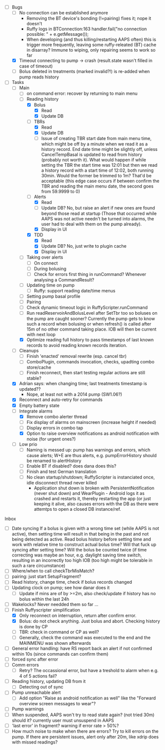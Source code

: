 - [ ] Bugs
  - [ ] No connection can be established anymore
    - Removing the BT device's bonding (!=pairing) fixes it; nope it doesn't
    - Ruffy logs in BTConnection:163  handler.fail("no connection possible: " + e.getMessage());
    - When developing (and thus killing/restarting AAPS often) this is trigger more frequently, leaving
      some ruffy-releated (BT) cache in disarray? Immune to wiping, only repairing seems to work so far
  - [x] Timeout connecting to pump -> crash (result.state wasn't filled in case of timeout)
  - [ ] Bolus deleted in treatments  (marked invalid?!) is re-added when pump reads history
- [ ] Tasks
  - [ ] Main
    - [ ] on command error: recover by returning to main menu
    - [ ] Reading history
      - [x] Bolus
        - [x] Read
        - [x] Update DB
      - [ ] TBRs
        - [x] Read
        - [x] Update DB
        - [ ] Issue of creating TBR start date from main menu time, which might be off by a minute
              when we read it as a history record. End date time might be slightly off, unless
              CancelTempBasal is updated to read from history (probably not worth it).
              What would happen if while setting the TBR the start time was 12:01 but then
              we read a history record with a start time of 12:02, both running 30min.
              Would the former be trimmed to 1m? That'd be acceptable (this edge case occurs
              if between confirm the TBR and reading the main menu date, the second goes
              from 59.9999 to 0)
      - [ ] Alerts
        - [x] Read
        - [ ] Update DB? No, but raise an alert if new ones are found beyond those read at startup
              (Those that occurred while AAPS was not active needn't be turned into alarms,
               the user had to deal with them on the pump already).
        - [x] Display in UI
      - [x] TDD
        - [x] Read
        - [x] Update DB? No, just write to plugin cache
        - [x] Display in UI
    - [ ] Taking over alerts
      - [ ] On connect
      - [ ] During bolusing
      - [ ] Check for errors first thing in runCommand? Whenever analysing a CommandResult?
    - [ ] Updating time on pump
      - [ ] Ruffy: support reading date/time menus
    - [ ] Setting pump basal profile
    - [ ] Pairing
    - [ ] Check dynamic timeout logic in RuffyScripter.runCommand
    - [ ] Run readReservoirAndBolusLevel after SetTbr too so boluses on the pump are caught sooner?
          Currently the pump gets to know such a record when bolusing or when refresh() is called
          after 15m of no other command taking place. IOB will then be current with next loop
    - [x] Optimize reading full history to pass timestamps of last known records to avoid reading known records
          iteration.
  - [ ] Cleanups
    - [ ] Finish 'enacted' removal rewrite (esp. cancel tbr)
    - [ ] ComboPlugin, commands invocation, checks, upadting combo store/cache
    - [ ] Finish reconnect, then start testing regular actions are still stable?
  - [x] Adrian says: when changing time; last treatments timestamp is  updated??
    - Nope, at least not with a 2014 pump (SW1.06?)
  - [x] Reconnect and auto-retry for commands
  - [x] Empty battery state
  - [ ] Integrate alarms
    - [x] Remove combo alerter thread
    - [ ] Fix display of alarms on mainscreen (increase height if needed)
    - [ ] Display errors in combo tap
    - [x] Option to raise overview notifications as android notification with noise (for urgent ones?)
  - [ ] Low prio
    - [ ] Naming is messed up: pump has warnings and errors, which cause alerts; W+E are thus alerts,
          e.g. pumpErrorHistory should be renamed to alertHistory
    - [ ] Enable BT if disabled? does dana does this?
    - [ ] Finish and test German translation
    - [ ] No clean startup/shutdown; RuffyScripter is instanciated once, idle disconnect thread never killed
        - Application shut down is broken with PersistentNotification (never shut down) and WearPlugin -
          Android logs it as crashed and restarts it, thereby restarting the app (or just keeping it alive,
          also causes errors with the DB as there were attemtps to open a closed DB instance/ref.

Inbox
  - [ ] Date syncing
        If a bolus is given with a wrong time set (while AAPS is not active), then setting
        time will result in that being in the past and not being detected as active.
        Read bolus history before setting time and work with relative time to construct
        actual bolus time? Will that fuck up syncing after setting time? Will the bolus be
        counted twice (if time correcting was maybe an hour, e.g. daylight saving time switch,
        resulting in an incorrectly too high IOB (too high might be tolerable in such a rare
        circumstance)
  - [ ] Where/when to call checkTbrMisMatch?
  - [ ] pairing: just start SetupFragment?
  - [ ] Read history, change time, check if bolus records changed
  - [ ] Updating clock on pump; see how danar does it
    - [ ] Update if mins are of by >=2m, also check/update if history has no bolus within the last 24h
  - [ ] Wakelocks? Never needded them so far ...
  - [ ] Finish Ruffyscripter simplification
    - [x] Only reconnect on interruption, return after confirm error.
    - [x] Bolus: do not check anything. Just bolus and abort. Checking history is done by CP
    - [ ] TBR: check in command or CP as well?
    - [ ] Generally, check the command was executed to the end and the MAINMENU was shown afterwards
  - [ ] General error handling: have RS report back an alert if not confirmed within 10s (since commands can confirm them)
  - [ ] forced sync after error
  - [ ] Comm errors
    - [ ] Retry? The occassional error, but have a treshold to alarm when e.g. 4 of 5 actions fail?
  - [ ] Reading history, updating DB from it
    - [ ] Detecting out of sync
  - [ ] Pump unreachable alert
    - [ ] Add option "Raise as android notification as well" like the "Forward overview screen messages to wear"?
  - [ ] Pump warnings
  - [ ] When suspended, AAPS won't try to read state again? (not tried 30m) should it? currently user must unsuspend in AAPS
  - [ ] 'last error' in fragment? warning if error rate > 50%?
  - [ ] How much noise to make when there are errors? Try to kill errors on the pump. If there are persistent issues, alert only after 20m, like xdrip does with missed readings?
